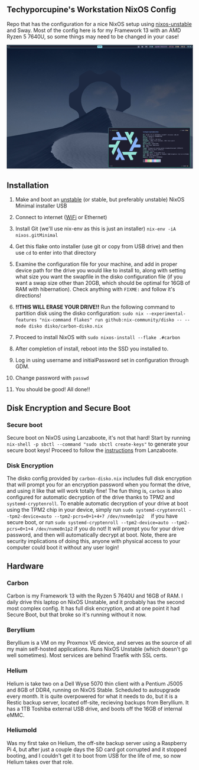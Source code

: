 ## Techyporcupine's Workstation NixOS Config

Repo that has the configuration for a nice NixOS setup using [nixos-unstable](https://github.com/NixOS/nixpkgs/tree/nixos-unstable) and Sway.
Most of the config here is for my Framework 13 with an AMD Ryzen 5 7640U, so some things may need to be changed in your case!

![Overview Screenshot](assets/overviewscrnsht.png)

## Installation

1. Make and boot an [unstable](https://channels.nixos.org/nixos-unstable) (or stable, but preferably unstable) NixOS Minimal installer USB

2. Connect to internet ([WiFi](https://nixos.org/manual/nixos/stable/#sec-installation-manual-networking) or Ethernet)

3. Install Git (we'll use nix-env as this is just an installer) `nix-env -iA nixos.gitMinimal`

4. Get this flake onto installer (use git or copy from USB drive) and then use `cd` to enter into that directory

5. Examine the configuration file for your machine, and add in proper device path for the drive you would like to install to, along with setting what size you want the swapfile in the disko configuration file (if you want a swap size other than 20GB, which should be optimal for 16GB of RAM with hibernation). Check anything with `FIXME:` and follow it's directions!

6. **!!THIS WILL ERASE YOUR DRIVE!!** Run the following command to partition disk using the disko configuration: `sudo nix --experimental-features "nix-command flakes" run github:nix-community/disko -- --mode disko disko/carbon-disko.nix`

7. Proceed to install NixOS with `sudo nixos-install --flake .#carbon`

8. After completion of install, reboot into the SSD you installed to. 

9. Log in using username and initialPassword set in configuration through GDM.

10. Change password with `passwd`

11. You should be good! All done!!

## Disk Encryption and Secure Boot

### Secure boot

Secure boot on NixOS using Lanzaboote, it's not that hard! Start by running `nix-shell -p sbctl --command "sudo sbctl create-keys"` to generate your secure boot keys! Proceed to follow the [instructions](https://github.com/nix-community/lanzaboote/blob/master/docs/QUICK_START.md#part-2-enabling-secure-boot) from Lanzaboote.

### Disk Encryption

The disko config provided by `carbon-disko.nix` includes full disk encryption that will prompt you for an encryption password when you format the drive, and using it like that will work totally fine! The fun thing is, `carbon` is also configured for automatic decryption of the drive thanks to TPM2 and `systemd-cryptenroll`. To enable automatic decryption of your drive at boot using the TPM2 chip in your device, simply run `sudo systemd-cryptenroll --tpm2-device=auto --tpm2-pcrs=0+1+4+7 /dev/nvme0n1p2  ` if you have secure boot, or run `sudo systemd-cryptenroll --tpm2-device=auto --tpm2-pcrs=0+1+4 /dev/nvme0n1p2` if you do not! It will prompt you for your drive password, and then will automatically decrypt at boot. Note, there are security implications of doing this, anyone with physical access to your computer could boot it without any user login!

## Hardware

### Carbon
Carbon is my Framework 13 with the Ryzen 5 7640U and 16GB of RAM. I daily drive this laptop on NixOS Unstable, and it probably has the second most complex config. It has full disk encryption, and at one point it had Secure Boot, but that broke so it's running without it now.

### Beryllium
Beryllium is a VM on my Proxmox VE device, and serves as the source of all my main self-hosted applications. Runs NixOS Unstable (which doesn't go well sometimes). Most services are behind Traefik with SSL certs.

### Helium
Helium is take two on a Dell Wyse 5070 thin client with a Pentium J5005 and 8GB of DDR4, running on NixOS Stable. Scheduled to autoupgrade every month. It is quite overpowered for what it needs to do, but it is a Restic backup server, located off-site, recieving backups from Beryllium. It has a 1TB Toshiba external USB drive, and boots off the 16GB of internal eMMC.

### Heliumold
Was my first take on Helium, the off-site backup server using a Raspberry Pi 4, but after just a couple days the SD card got corrupted and it stopped booting, and I couldn't get it to boot from USB for the life of me, so now Helium takes over that role.